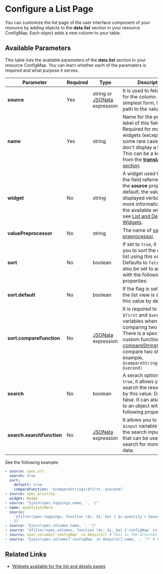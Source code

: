 # Configure a List Page

You can customize the list page of the user interface component of your resource by adding objects to the **data.list** section in your resource ConfigMap.
Each object adds a new column to your table.

## Available Parameters

This table lists the available parameters of the **data.list** section in your resource ConfigMap. You can learn whether each of the paramaters is required and what purpose it serves.

| Parameter | Required | Type | Description |
|-----------|----------|------|-------------|
| **source** | Yes | string or [JSONata](jsonata.md) expression | It is used to fetch data for the column. In its simplest form, it's the path to the value. |
| **name** | Yes | string | Name for the primary label of this field. Required for most widgets (except for some rare cases that don't display a label). This can be a key to use from the [**translation** section](./translations-section.md). |
| **widget** | No | string | A widget used to render the field referred to by the **source** property. By default, the value is displayed verbatim. For more information about the available widgets, see [List and Details Widgets](./40-list-and-details-widgets.md). |
| **valuePreprocessor** | No | string | The name of [value preprocessor](resources.md#value-preprocessors). |
| **sort** | No | boolean | If set to `true`, it allows you to sort the resource list using this value. Defaults to `false`. It can also be set to an object with the following properties:
| **sort.default** | No | boolean | If the flag is set to `true`, the list view is sorted by this value by default. |
| **sort.compareFunction** | No | [JSONata](jsonata.md) expression | It is required to use `$first` and `$second` variables when comparing two values. There is a special custom function [compareStrings](jsonata.md#comparestringsfirst-second) used to compare two strings, for example, `$compareStrings($first, $second)` |
| **search** | No | boolean | A serach option. If set to `true`, it allows you to search the resource list by this value. Defaults to false. It can also be set to an object with the following property: |
|**search.searchFunction** | No |[JSONata](jsonata.md) expression |  It allows you to use `$input` variable to get the search input's value that can be used to search for more complex data. |

See the following example:

```yaml
- source: spec.url
  search: true
  sort:
    default: true
    compareFunction: '$compareStrings($first, $second)'
- source: spec.priority
  widget: Badge
- source: "$join(spec.toppings.name, ', ')"
- name: quantityIsMore
  source:
    '$filter(spec.toppings, function ($v, $i, $a) { $v.quantity > $average($a.quantity)
    })'
- source: "$join(spec.volumes.name, ', ')"
- source: "$filter(spec.volumes, function ($v, $i, $a) {'configMap' in $keys($v)})" # List the array of volume objects that have a ConfigMap
- source: spec.volumes['configMap' in $keys($)] # This is the alternative way of listing the array of volume objects that have a ConfigMap
- source: "$join(spec.volumes['configMap' in $keys($)].name, ', ')" # List volume names of volumes that have a ConfigMap
```

## Related Links

- [Widgets available for the list and details pages](./40-list-and-details-widgets.md)
